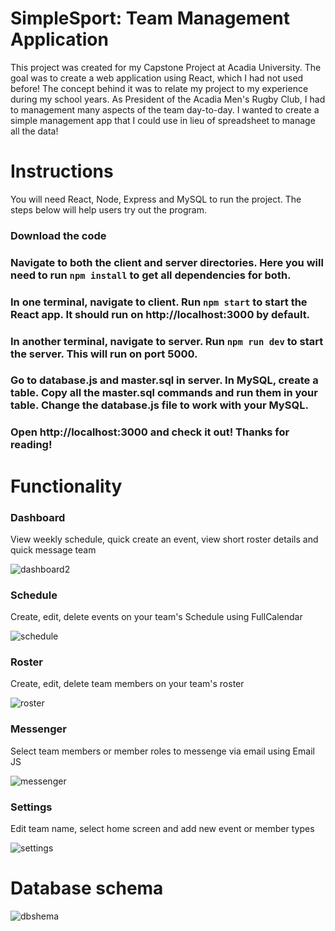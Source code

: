 # SimpleSport: Team Management Application

This project was created for my Capstone Project at Acadia University. The goal was to create a web application using React, which I had not used before! The concept behind it was to relate my project to my experience during my school years. As President of the Acadia Men's Rugby Club, I had to management many aspects of the team day-to-day. I wanted to create a simple management app that I could use in lieu of spreadsheet to manage all the data! 

# Instructions

You will need React, Node, Express and MySQL to run the project. The steps below will help users try out the program.

### Download the code
### Navigate to both the client and server directories. Here you will need to run `npm install` to get all dependencies for both.
### In one terminal, navigate to client. Run `npm start` to start the React app. It should run on http://localhost:3000 by default. 
### In another terminal, navigate to server. Run `npm run dev` to start the server. This will run on port 5000.
### Go to database.js and master.sql in server. In MySQL, create a table. Copy all the master.sql commands and run them in your table. Change the database.js file to work with your MySQL.
### Open http://localhost:3000 and check it out! Thanks for reading!

# Functionality
### Dashboard
View weekly schedule, quick create an event, view short roster details and quick message team

![dashboard2](https://user-images.githubusercontent.com/58569299/205906792-790752c1-19ca-452d-a812-d1b542c2ac00.png)

### Schedule
Create, edit, delete events on your team's Schedule using FullCalendar

![schedule](https://user-images.githubusercontent.com/58569299/205906830-5d28eb48-24f9-40a2-83cb-2c1b8a1c5249.png)

### Roster
Create, edit, delete team members on your team's roster

![roster](https://user-images.githubusercontent.com/58569299/205906885-93bbb742-d4f7-4417-ba9e-07661d1e6677.png)

### Messenger
Select team members or member roles to messenge via email using Email JS

![messenger](https://user-images.githubusercontent.com/58569299/205906928-fd33c4f8-88a1-420b-9416-0bdb6d27aa11.png)

### Settings
Edit team name, select home screen and add new event or member types

![settings](https://user-images.githubusercontent.com/58569299/205906979-9ca5aa5a-f285-47d7-a851-737e3199635f.png)

# Database schema

![dbshema](https://user-images.githubusercontent.com/58569299/206069337-7f9b463a-80e2-443c-9b10-cac8c6b28083.png)

